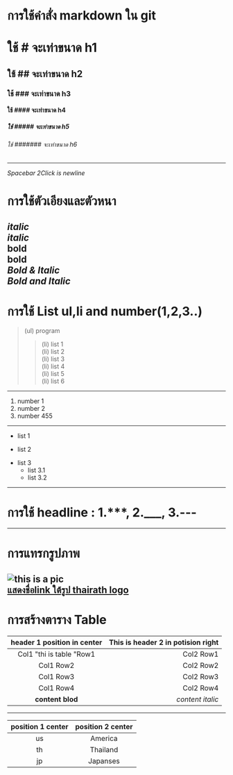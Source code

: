 # การใช้คำสั่ง markdown ใน git  
# ใช้ # จะเท่าขนาด h1  
## ใช้ ## จะเท่าขนาด h2  
### ใช้ ### จะเท่าขนาด h3  
#### ใช้ #### จะเท่าขนาด h4  
##### ใช้ ##### จะเท่าขนาด h5  
###### ใช้ ####### จะเท่าขนาด h6  
---  
*Spacebar 2Click is newline*  
# การใช้ตัวเอียงและตัวหนา #  
*italic*   
_italic_  
**bold**  
__bold__  
*__Bold & Italic__*  
**_Bold and Italic_**  
---  
# การใช้ List ul,li and number(1,2,3..)  
>(ul)  program
>>(li)  list 1  
>>(li)  list 2  
>>(li)  list 3  
>>(li)  list 4  
>>(li)  list 5  
>>(li)  list 6  
---  
1. number 1  
22.  number 2  
332434.    number 455  
---  
+ list 1
- list 2
* list 3  
  * list 3.1
  * list 3.2  
---  
# การใช้ headline : 1.***, 2.___, 3.---  
---   
# การแทรกรูปภาพ  
![this is a pic](https://user-images.githubusercontent.com/25115342/34331445-78c744c2-e959-11e7-8bfe-71db8b1fd267.png)  
[แสดงชื่อlink ใต้รูป thairath logo](https://user-images.githubusercontent.com/25115342/34331445-78c744c2-e959-11e7-8bfe-71db8b1fd267.png)  
----  
# การสร้างตาราง Table  
| header 1 position in center| This is header 2 in potision right  |  
|:--------:|-------------:|
| Col1 "thi is table "Row1 | Col2 Row1 |  
| Col1 Row2  | Col2 Row2  |  
| Col1 Row3  | Col2 Row3  |  
| Col1 Row4  | Col2 Row4  |  
| **content blod** | _content italic_ |  
---  
| position 1 center  | position 2 center|  
|:---:|:---:|  
|us| America|  
|th| Thailand|  
|jp|Japanses|  






